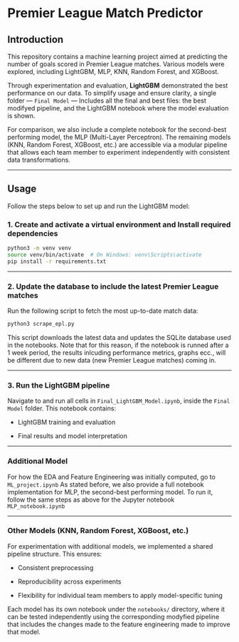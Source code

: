 # Premier League Match Predictor

## Introduction

This repository contains a machine learning project aimed at predicting the number of goals scored in Premier League matches. Various models were explored, including LightGBM, MLP, KNN, Random Forest, and XGBoost.

Through experimentation and evaluation, **LightGBM** demonstrated the best performance on our data. To simplify usage and ensure clarity, a single folder — `Final Model` — Includes all the final and best files: the best modifyed pipeline, and the LightGBM notebook where the model evaluation is shown.

For comparison, we also include a complete notebook for the second-best performing model, the MLP (Multi-Layer Perceptron). The remaining models (KNN, Random Forest, XGBoost, etc.) are accessible via a modular pipeline that allows each team member to experiment independently with consistent data transformations.

---

## Usage

Follow the steps below to set up and run the LightGBM model:

### 1. Create and activate a virtual environment and Install required dependencies

```bash
python3 -m venv venv
source venv/bin/activate  # On Windows: venv\Scripts\activate
pip install -r requirements.txt
```

---

### 2. Update the database to include the latest Premier League matches

Run the following script to fetch the most up-to-date match data:

```bash
python3 scrape_epl.py
```
This script downloads the latest data and updates the SQLite database used in the notebooks. Note that for this reason, if the notebook is runned after a 1 week period, the results inlcuding performance metrics, graphs ecc., will be different due to new data (new Premier League matches) coming in.

---

### 3. Run the LightGBM pipeline

Navigate to and run all cells in `Final_LightGBM_Model.ipynb`, inside the `Final Model` folder. This notebook contains:


- LightGBM training and evaluation

- Final results and model interpretation

---

### Additional Model

For how the EDA and Feature Engineering was initially computed, go to `ML_project.ipynb`
As stated before, we also provide a full notebook implementation for MLP, the second-best performing model. To run it, follow the same steps as above for the Jupyter notebook `MLP_notebook.ipynb`

---

### Other Models (KNN, Random Forest, XGBoost, etc.)

For experimentation with additional models, we implemented a shared pipeline structure. This ensures:

- Consistent preprocessing

- Reproducibility across experiments

- Flexibility for individual team members to apply model-specific tuning

Each model has its own notebook under the `notebooks/` directory, where it can be tested independently using the corresponding modyfied pipeline that includes the changes made to the feature engineering made to improve that model.


